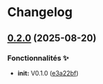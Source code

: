 # Changelog

## [0.2.0](https://github.com/julienpoirou/vagrant-docker-certificates-manager/compare/v0.1.0...v0.2.0) (2025-08-20)


### Fonctionnalités ✨

* **init:** V0.1.0 ([e3a22bf](https://github.com/julienpoirou/vagrant-docker-certificates-manager/commit/e3a22bf18484e23106d2cca9d0ef9c67618956f8))
